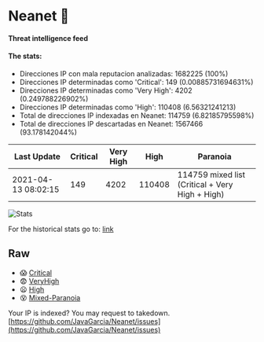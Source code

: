 # Neanet :hocho:
#### Threat intelligence feed
#### The stats:

- Direcciones IP con mala reputacion analizadas: 1682225 (100%)
- Direcciones IP determinadas como 'Critical':  149 (0.00885731694631%)
- Direcciones IP determinadas como 'Very High':  4202 (0.249788226902%)
- Direcciones IP determinadas como 'High':  110408 (6.56321241213)
- Total de direcciones IP indexadas en Neanet:  114759 (6.82185795598%)
- Total de direcciones IP descartadas en Neanet:  1567466 (93.178142044%)

| Last Update | Critical | Very High | High | Paranoia |
| --- | --- | --- | --- | --- |
| 2021-04-13 08:02:15 | 149 | 4202 | 110408 | 114759 mixed list (Critical + Very High + High)|

![Stats](https://docs.google.com/spreadsheets/d/e/2PACX-1vSnaNMIXVabIpDJjufMlzH7poXnshF3mgd8Is1g9ytUEzVsP5my4Trn8f-xkoLLQ38xpL3HtmUexLo6/pubchart?oid=501124687&format=image)

For the historical stats go to: [link](/stats.csv)
## Raw
- :scream: [Critical](https://raw.githubusercontent.com/JavaGarcia/Neanet/master/blacklists/neanet_critical.txt)
- :fearful: [VeryHigh](https://raw.githubusercontent.com/JavaGarcia/Neanet/master/blacklists/neanet_veryHigh.txtt)
- :frowning: [High](https://raw.githubusercontent.com/JavaGarcia/Neanet/master/blacklists/neanet_high.txt)
- :dizzy_face: [Mixed-Paranoia](https://raw.githubusercontent.com/JavaGarcia/Neanet/master/blacklists/neanet_all.txt)


Your IP is indexed? You may request to takedown. [https://github.com/JavaGarcia/Neanet/issues](https://github.com/JavaGarcia/Neanet/issues)






















































































































































































































































































































































































































































































































































































































































































































































































































































































































































































































































































































































































































































































































































































































































































































































































































































































































































































































































































































































































































































































































































































































































































































































































































































































































































































































































































































































































































































































































































































































































































































































































































































































































































































































































































































































































































































































































































































































































































































































































































































































































































































































































































































































































































































































































































































































































































































































































































































































































































































































































































































































































































































































































































































































































































































































































































































































































































































